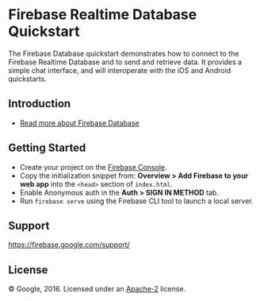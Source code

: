 Firebase Realtime Database Quickstart
=============================

The Firebase Database quickstart demonstrates how to connect to the Firebase Realtime Database and
to send and retrieve data. It provides a simple chat interface, and will interoperate with the iOS and
Android quickstarts.

Introduction
------------

- [Read more about Firebase Database](https://firebase.google.com/docs/database/)

Getting Started
---------------

- Create your project on the [Firebase Console](https://console.firebase.google.com).
- Copy the initialization snippet from: **Overview > Add Firebase to your web app** into the `<head>` section of `index.html`.
- Enable Anonymous auth in the **Auth > SIGN IN METHOD** tab.
- Run `firebase serve` using the Firebase CLI tool to launch a local server.

Support
-------

https://firebase.google.com/support/

License
-------

© Google, 2016. Licensed under an [Apache-2](../LICENSE) license.
